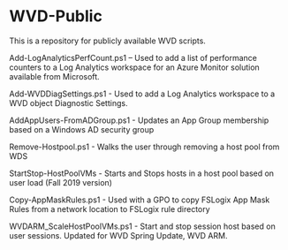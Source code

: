 # WVD-Public
This is a repository for publicly available WVD scripts.

Add-LogAnalyticsPerfCount.ps1 – Used to add a list of performance counters to a Log Analytics workspace for an Azure Monitor solution available from Microsoft. 

Add-WVDDiagSettings.ps1 - Used to add a Log Analytics workspace to a WVD object Diagnostic Settings.

AddAppUsers-FromADGroup.ps1 - Updates an App Group membership based on a Windows AD security group

Remove-Hostpool.ps1 - Walks the user through removing a host pool from WDS

StartStop-HostPoolVMs - Starts and Stops hosts in a host pool based on user load (Fall 2019 version)

Copy-AppMaskRules.ps1 - Used with a GPO to copy FSLogix App Mask Rules from a network location to FSLogix rule directory

WVDARM_ScaleHostPoolVMs.ps1 - Start and stop session host based on user sessions.  Updated for WVD Spring Update, WVD ARM.
